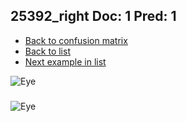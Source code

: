 ## 25392_right Doc: 1 Pred: 1
- [Back to confusion matrix](https://github.com/juliandewit/kaggle_retinopathy/blob/master/matrix.md)
- [Back to list](https://github.com/juliandewit/kaggle_retinopathy/blob/master/lists/11/list.md)
- [Next example in list](https://github.com/juliandewit/kaggle_retinopathy/blob/master/lists/11/25/25478_left.md)

![Eye](https://retinopaty.blob.core.windows.net/size1024/25392_right_1.jpeg)

### 

![Eye]()
